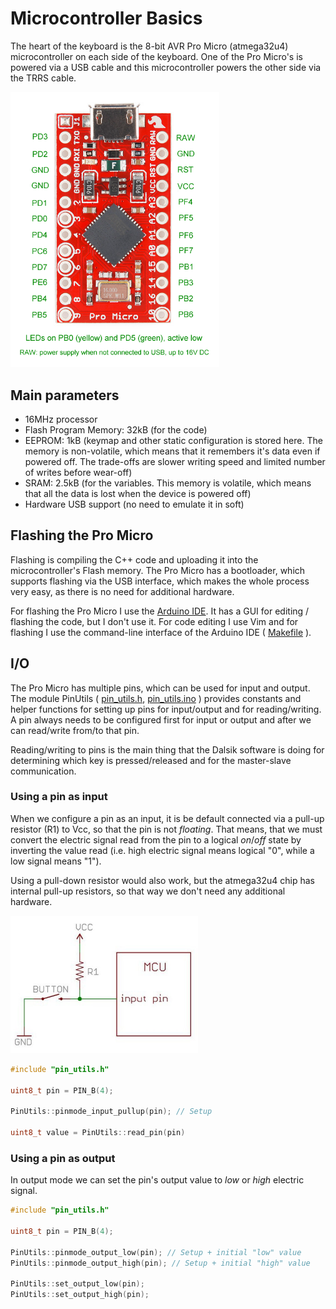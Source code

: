 # Microcontroller Basics

The heart of the keyboard is the 8-bit AVR Pro Micro (atmega32u4) microcontroller on each side of the keyboard. One of the Pro Micro's is powered via a USB cable and this microcontroller powers the other side via the TRRS cable.

<img src="atmega32u4.png" alt="Pri Micro" style="zoom: 67%;" />

## Main parameters

* 16MHz processor
* Flash Program Memory: 32kB (for the code)
* EEPROM: 1kB (keymap and other static configuration is stored here. The memory is non-volatile, which means that it remembers it's data even if powered off. The trade-offs are slower writing speed and limited number of writes before wear-off)
* SRAM: 2.5kB (for the variables. This memory is volatile, which means that all the data is lost when the device is powered off)
* Hardware USB support (no need to emulate it in soft)

## Flashing the Pro Micro

Flashing is compiling the C++ code and uploading it into the microcontroller's Flash memory. The Pro Micro has a bootloader, which supports flashing via the USB interface, which makes the whole process very easy, as there is no need for additional hardware.

For flashing the Pro Micro I use the [Arduino IDE](https://www.arduino.cc/en/software). It has a GUI for editing / flashing the code, but I don't use it. For code editing I use Vim and for flashing I use the command-line interface of the Arduino IDE ( [Makefile](https://github.com/DavsX/dalsik/blob/master/Makefile) ).

## I/O

The Pro Micro has multiple pins, which can be used for input and output. The module PinUtils ( [pin_utils.h](https://github.com/DavsX/dalsik/blob/master/pin_utils.h),  [pin_utils.ino](https://github.com/DavsX/dalsik/blob/master/pin_utils.ino) ) provides constants and helper functions for setting up pins for input/output and for reading/writing. A pin always needs to be configured first for input or output and after we can read/write from/to that pin.

Reading/writing to pins is the main thing that the Dalsik software is doing for determining which key is pressed/released and for the master-slave communication.

### Using a pin as input

When we configure a pin as an input, it is be default connected via a pull-up resistor (R1) to Vcc, so that the pin is not _floating_. That means, that we must convert the electric signal read from the pin to a logical _on_/_off_ state by inverting the value read (i.e. high electric signal means logical "0", while a low signal means "1").

Using a pull-down resistor would also work, but the atmega32u4 chip has internal pull-up resistors, so that way we don't need any additional hardware.

<img src="pull_up_resistor.jpg" alt="pull_up_resistor" style="zoom:50%;" />

```c++
#include "pin_utils.h"

uint8_t pin = PIN_B(4);

PinUtils::pinmode_input_pullup(pin); // Setup

uint8_t value = PinUtils::read_pin(pin)
```



### Using a pin as output

In output mode  we can set the pin's output value to _low_ or _high_ electric signal.

```c++
#include "pin_utils.h"

uint8_t pin = PIN_B(4);

PinUtils::pinmode_output_low(pin); // Setup + initial "low" value
PinUtils::pinmode_output_high(pin); // Setup + initial "high" value

PinUtils::set_output_low(pin);
PinUtils::set_output_high(pin);
```

